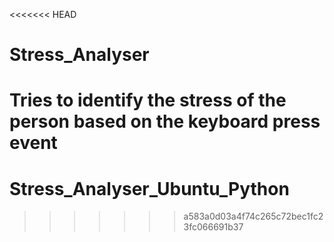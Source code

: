 <<<<<<< HEAD
# Stress_Analyser
Tries to identify the stress of the person based on the keyboard press event
=======
# Stress_Analyser_Ubuntu_Python
>>>>>>> a583a0d03a4f74c265c72bec1fc23fc066691b37
